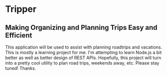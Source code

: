 <h1>Tripper</h1>
<h2>Making Organizing and Planning Trips Easy and Efficient </h2>

<p>This application will be used to assist with planning roadtrips and vacations. This is mostly a learning project for me. I'm attempting to learn Node.js a bit better as well as better design of REST APIs. Hopefully, this project will turn into a pretty cool utility to plan road trips, weekends away, etc. Please stay tuned! Thanks. </p>